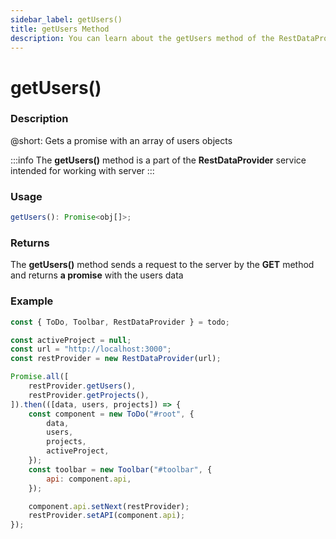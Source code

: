 ```yaml
---
sidebar_label: getUsers()
title: getUsers Method
description: You can learn about the getUsers method of the RestDataProvider in the documentation of the DHTMLX JavaScript To Do List library. Browse developer guides and API reference, try out code examples and live demos, and download a free 30-day evaluation version of DHTMLX To Do List.
---
```


# getUsers()

### Description

@short: Gets a promise with an array of users objects

:::info
The **getUsers()** method is a part of the **RestDataProvider** service intended for working with server
:::

### Usage

~~~js
getUsers(): Promise<obj[]>;
~~~

### Returns

The **getUsers()** method sends a request to the server by the **GET** method and returns **a promise** with the users data


### Example

~~~js {5,8}
const { ToDo, Toolbar, RestDataProvider } = todo;

const activeProject = null;
const url = "http://localhost:3000";
const restProvider = new RestDataProvider(url);

Promise.all([
    restProvider.getUsers(),
    restProvider.getProjects(),
]).then(([data, users, projects]) => {
    const component = new ToDo("#root", {
        data,
        users,
        projects,
        activeProject,
    });
    const toolbar = new Toolbar("#toolbar", {
        api: component.api,
    });

    component.api.setNext(restProvider);
    restProvider.setAPI(component.api);
});
~~~